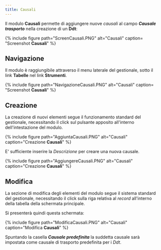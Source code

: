 ```yaml
---
title: Causali
---
```


Il modulo **Causali** permette di aggiungere nuove *causali* al campo ***Causale trasporto*** nella creazione di un **Ddt**:

{% include figure path="ScreenCausali.PNG" alt="Causali" caption= "Screenshot **Causali**" %}

## Navigazione

Il modulo è raggiungibile attraverso il menu laterale del gestionale, sotto il link **Tabelle** nel link **Strumenti**.

{% include figure path="NavigazioneCausali.PNG" alt="Causali" caption= "Screenshot **Causali**" %}

## Creazione
La creazione di nuovi elementi segue il funzionamento standard del gestionale, necessitando il click sul pulsante apposito all'interno dell'intestazione del modulo.

{% include figure path="AggiuntaCausali.PNG" alt="Causali" caption="Creazione **Causali**" %}

E' sufficiente inserire la *Descrizione* per creare una nuova causale.

{% include figure path="AggiungereCausali.PNG" alt="Causali" caption="Creazione **Causali**" %}

## Modifica

La sezione di modifica degli elementi del modulo segue il sistema standard del gestionale, necessitando il click sulla riga relativa al *record* all'interno della tabella della schermata principale.

Si presenterà quindi questa schermata:

{% include figure path="ModificaCausali.PNG" alt="Causali" caption="Modifica **Causali**" %}

Spuntando la casella ***Causale predefinita*** la suddetta causale sarà impostata come causale di trasporto predefinita per i *Ddt*.